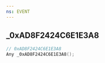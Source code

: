 ```yaml
---
ns: EVENT
---
```

## _0xAD8F2424C6E1E3A8

```c
// 0xAD8F2424C6E1E3A8
Any _0xAD8F2424C6E1E3A8();
```

